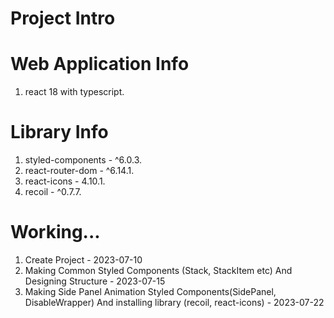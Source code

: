 # Project Intro

# Web Application Info
1. react 18 with typescript.

# Library Info
1. styled-components - ^6.0.3.
2. react-router-dom - ^6.14.1.
3. react-icons - 4.10.1.
4. recoil - ^0.7.7.

# Working...
1. Create Project - 2023-07-10
2. Making Common Styled Components (Stack, StackItem etc) And Designing Structure - 2023-07-15
3. Making Side Panel Animation Styled Components(SidePanel, DisableWrapper)   And installing library (recoil, react-icons)  - 2023-07-22